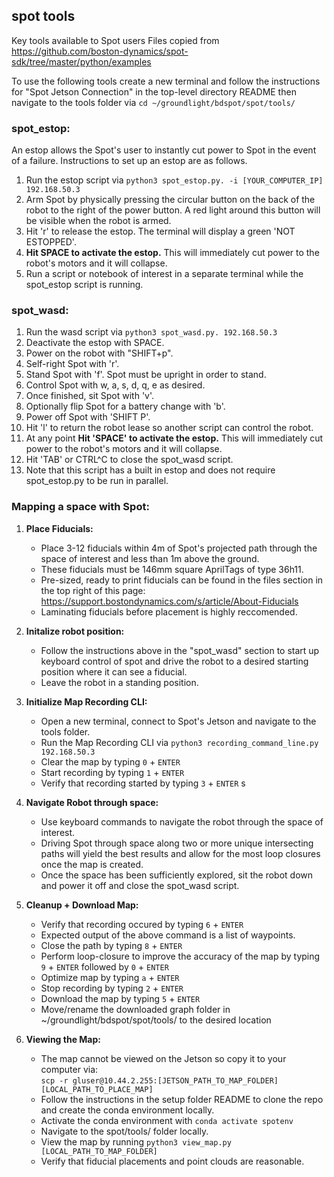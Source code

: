 ## spot tools
Key tools available to Spot users 
Files copied from https://github.com/boston-dynamics/spot-sdk/tree/master/python/examples

To use the following tools create a new terminal and follow the instructions for "Spot Jetson Connection" in the top-level directory README then navigate to the tools folder via ```cd ~/groundlight/bdspot/spot/tools/```

### spot_estop:
An estop allows the Spot's user to instantly cut power to Spot in the event of a failure. Instructions to set up an estop are as follows.

1. Run the estop script via ```python3 spot_estop.py. -i [YOUR_COMPUTER_IP] 192.168.50.3```
2. Arm Spot by physically pressing the circular button on the back of the robot to the right of the power button. A red light around this button will be visible when the robot is armed.
3. Hit 'r' to release the estop. The terminal will display a green 'NOT ESTOPPED'.
4. **Hit SPACE to activate the estop.** This will immediately cut power to the robot's motors and it will collapse.
5. Run a script or notebook of interest in a separate terminal while the spot_estop script is running.

### spot_wasd:
1. Run the wasd script via ```python3 spot_wasd.py. 192.168.50.3```
2. Deactivate the estop with SPACE.
3. Power on the robot with "SHIFT+p".
4. Self-right Spot with 'r'.
5. Stand Spot with 'f'. Spot must be upright in order to stand.
6. Control Spot with w, a, s, d, q, e as desired.
7. Once finished, sit Spot with 'v'.
8. Optionally flip Spot for a battery change with 'b'.
9. Power off Spot with 'SHIFT P'.
10. Hit 'l' to return the robot lease so another script can control the robot.
11. At any point **Hit 'SPACE' to activate the estop.** This will immediately cut power to the robot's motors and it will collapse.
12. Hit 'TAB' or CTRL^C to close the spot_wasd script.
13. Note that this script has a built in estop and does not require spot_estop.py to be run in parallel.

### Mapping a space with Spot:
1. **Place Fiducials:** 
    - Place 3-12 fiducials within 4m of Spot's projected path through the space of interest and less than 1m above the ground. 
    - These fiducials must be 146mm square AprilTags of type 36h11. 
    - Pre-sized, ready to print fiducials can be found in the files section in the top right of this page: https://support.bostondynamics.com/s/article/About-Fiducials
    - Laminating fiducials before placement is highly reccomended.
    
    
2. **Initalize robot position:** 
    - Follow the instructions above in the "spot_wasd" section to start up keyboard control of spot and drive the robot to a desired starting position where it can see a fiducial. 
    - Leave the robot in a standing position.
    
    
3. **Initialize Map Recording CLI:** 
    - Open a new terminal, connect to Spot's Jetson and navigate to the tools folder. 
    - Run the Map Recording CLI via ```python3 recording_command_line.py 192.168.50.3```
    - Clear the map by typing ```0``` + ```ENTER```
    - Start recording by typing ```1``` + ```ENTER```
    - Verify that recording started by typing ```3``` + ```ENTER```
    s
    
4. **Navigate Robot through space:**
    - Use keyboard commands to navigate the robot through the space of interest.
    - Driving Spot through space along two or more unique intersecting paths will yield the best results and allow for the most loop closures once the map is created.
    - Once the space has been sufficiently explored, sit the robot down and power it off and close the spot_wasd script.
    
    
5. **Cleanup + Download Map:**
    - Verify that recording occured by typing ```6``` + ```ENTER```
    - Expected output of the above command is a list of waypoints.
    - Close the path by typing ```8``` + ```ENTER```
    - Perform loop-closure to improve the accuracy of the map by typing ```9``` + ```ENTER``` followed by ```0``` + ```ENTER```
    - Optimize map by typing ```a``` + ```ENTER```
    - Stop recording by typing ```2``` + ```ENTER```
    - Download the map by typing ```5``` + ```ENTER```
    - Move/rename the downloaded graph folder in ~/groundlight/bdspot/spot/tools/ to the desired location
    
    
6. **Viewing the Map:** 
    - The map cannot be viewed on the Jetson so copy it to your computer via:  
    ```scp -r gluser@10.44.2.255:[JETSON_PATH_TO_MAP_FOLDER] [LOCAL_PATH_TO_PLACE_MAP]```
    - Follow the instructions in the setup folder README to clone the repo and create the conda environment locally.
    - Activate the conda environment with ```conda activate spotenv```
    - Navigate to the spot/tools/ folder locally.
    - View the map by running ```python3 view_map.py [LOCAL_PATH_TO_MAP_FOLDER]```
    - Verify that fiducial placements and point clouds are reasonable.